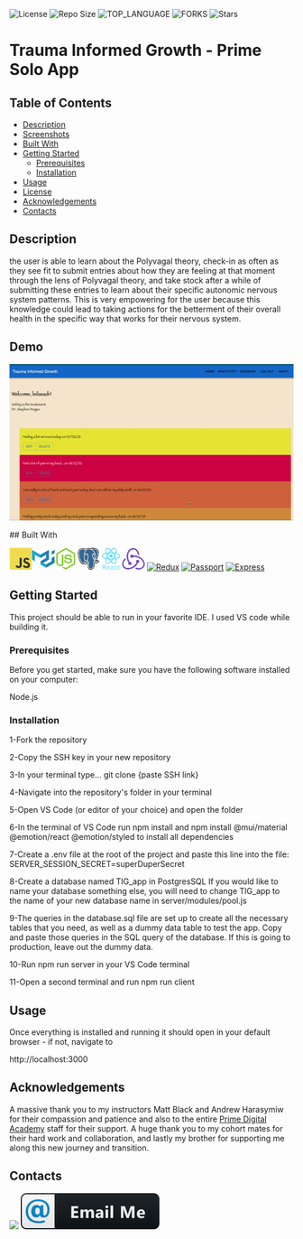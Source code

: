 ![License](https://img.shields.io/github/license/leilasadr/prime-solo-project.svg?style=for-the-badge) ![Repo Size](https://img.shields.io/github/languages/code-size/leilasadr/prime-solo-project.svg?style=for-the-badge) ![TOP_LANGUAGE](https://img.shields.io/github/languages/top/leilasadr/prime-solo-project.svg?style=for-the-badge) ![FORKS](https://img.shields.io/github/forks/leilasadr/prime-solo-project.svg?style=for-the-badge&social) ![Stars](https://img.shields.io/github/stars/leilasadr/prime-solo-project.svg?style=for-the-badge)
    
# Trauma Informed Growth - Prime Solo App

## Table of Contents

- [Description](#description)
- [Screenshots](#screenshots)
- [Built With](#built-with)
- [Getting Started](#getting-started)
  - [Prerequisites](#prerequisites)
  - [Installation](#installation)
- [Usage](#usage)
- [License](#license)
- [Acknowledgements](#acknowledgements)
- [Contacts](#contacts)

## Description

the user is able to learn about the Polyvagal theory, check-in as often as they see fit to submit entries about how they are feeling at that moment through the lens of Polyvagal theory, and take stock after a while of submitting these entries to learn about their specific autonomic nervous system patterns. This is very empowering for the user because this knowledge could lead to taking actions for the betterment of their overall health in the specific way that works for their nervous system.

## Demo

![Alt Text](TIG.gif)

<img src="" />## Built With

<a href="https://developer.mozilla.org/en-US/docs/Web/JavaScript"><img src="https://raw.githubusercontent.com/devicons/devicon/master/icons/javascript/javascript-original.svg" height="40px" width="40px" /></a><a href="https://material-ui.com/"><img src="https://raw.githubusercontent.com/devicons/devicon/master/icons/materialui/materialui-original.svg" height="40px" width="40px" /></a><a href="https://nodejs.org/en/"><img src="https://raw.githubusercontent.com/devicons/devicon/master/icons/nodejs/nodejs-original.svg" height="40px" width="40px" /></a><a href="https://www.postgresql.org/"><img src="https://raw.githubusercontent.com/devicons/devicon/master/icons/postgresql/postgresql-original.svg" height="40px" width="40px" /></a><a href="https://reactjs.org/"><img src="https://raw.githubusercontent.com/devicons/devicon/master/icons/react/react-original-wordmark.svg" height="40px" width="40px" /></a><a href="https://redux.js.org/"><img src="https://raw.githubusercontent.com/devicons/devicon/master/icons/redux/redux-original.svg" height="40px" width="40px" /></a>
[![Redux](https://img.shields.io/badge/Redux--Sagas-20232A?style=for-the-badge&logo=reduxsaga&logoColor=61DAFB)]()
[![Passport](https://img.shields.io/badge/Passport.js-20232A?style=for-the-badge)]()
[![Express](https://img.shields.io/badge/Express.js-404D59?style=for-the-badge)]()



## Getting Started

This project should be able to run in your favorite IDE. I used VS code while building it.

### Prerequisites

Before you get started, make sure you have the following software installed on your computer:

Node.js

### Installation

1-Fork the repository

2-Copy the SSH key in your new repository

3-In your terminal type... git clone {paste SSH link}

4-Navigate into the repository's folder in your terminal

5-Open VS Code (or editor of your choice) and open the folder

6-In the terminal of VS Code run npm install and npm install @mui/material @emotion/react @emotion/styled to install all dependencies

7-Create a .env file at the root of the project and paste this line into the file:
SERVER_SESSION_SECRET=superDuperSecret

8-Create a database named TIG_app in PostgresSQL If you would like to name your database something else, you will need to change TIG_app to the name of your new database name in server/modules/pool.js

9-The queries in the database.sql file are set up to create all the necessary tables that you need, as well as a dummy data table to test the app. Copy and paste those queries in the SQL query of the database. If this is going to production, leave out the dummy data.

10-Run npm run server in your VS Code terminal

11-Open a second terminal and run npm run client

## Usage

Once everything is installed and running it should open in your default browser - if not, navigate to
 
http://localhost:3000

## Acknowledgements

A massive thank you to my instructors Matt Black and Andrew Harasymiw for their compassion and patience and also to the entire [Prime Digital Academy](www.primeacademy.io) staff for their support. A huge thank you to my cohort mates for their hard work and collaboration, and lastly my brother for supporting me along this new journey and transition. 

## Contacts

<a href="https://www.linkedin.com/in/https://www.linkedin.com/in/leilasadr/"><img src="https://img.shields.io/badge/LinkedIn-0077B5?style=for-the-badge&logo=linkedin&logoColor=white" /></a>  <a href="mailto:leilasadr54@gmail.com"><img src=https://raw.githubusercontent.com/johnturner4004/readme-generator/master/src/components/assets/images/email_me_button_icon_151852.svg /></a>
